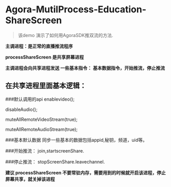 # Agora-MutilProcess-Education-ShareScreen
> 该demo 演示了如何用AgoraSDK推双流的方法.


**主调进程：是正常的直播推流程序**

**processShareScreen 是共享屏幕进程**

**主调进程会向共享进程发送 一些基本指令： 基本数据指令，开始推流，停止推流**



## 在共享进程里面基本逻辑：

###默认调用的api
enablevideo();

disableAudio();

muteAllRemoteVideoStream(true);

muteAllRemoteAudioStream(true);

###基本默认数据
同步一些基本的数据包括appid,秘钥，频道，uid等。

###开始推流：
join,startscreenShare.

###停止推流：
stopScreenShare.leavechannel.

**建议 processShareScreen 不要常驻内存，需要用到的时候就开启该进程，停止屏幕共享，就关掉该进程**


